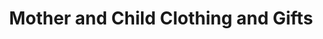 ---
title: "Mother and Child Clothing and Gifts"
url: /amherst/mother-and-child-clothing-and-gifts/
shop: Kleidung
---
